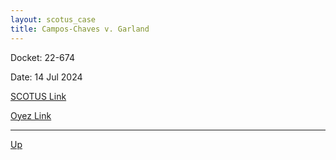 ```yaml
---
layout: scotus_case
title: Campos-Chaves v. Garland
---
```


Docket: 22-674

Date: 14 Jul 2024

[SCOTUS Link](https://www.supremecourt.gov/opinions/23pdf/602us1r37_7khn.pdf)

[Oyez Link](https://www.oyez.org/cases/2024/22-674)

---

[Up](./README.md)